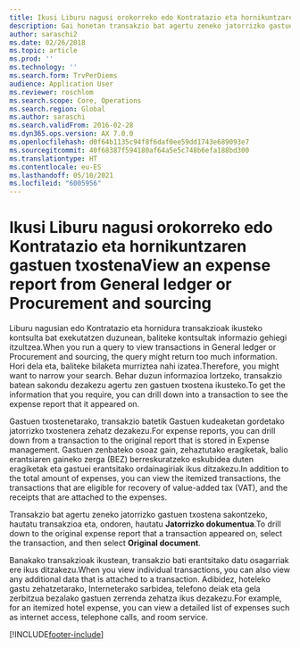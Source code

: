 ```yaml
---
title: Ikusi Liburu nagusi orokorreko edo Kontratazio eta hornikuntzaren gastuen txostena
description: Gai honetan transakzio bat agertu zeneko jatorrizko gastuen txostena nola ikusi azaltzen da.
author: saraschi2
ms.date: 02/26/2018
ms.topic: article
ms.prod: ''
ms.technology: ''
ms.search.form: TrvPerDiems
audience: Application User
ms.reviewer: roschlom
ms.search.scope: Core, Operations
ms.search.region: Global
ms.author: saraschi
ms.search.validFrom: 2016-02-28
ms.dyn365.ops.version: AX 7.0.0
ms.openlocfilehash: d0f64b1135c94f8f6daf0ee59dd1743e689093e7
ms.sourcegitcommit: 40f68387f594180af64a5e5c748b6efa188bd300
ms.translationtype: HT
ms.contentlocale: eu-ES
ms.lasthandoff: 05/10/2021
ms.locfileid: "6005956"
---
```

# <a name="view-an-expense-report-from-general-ledger-or-procurement-and-sourcing"></a><span data-ttu-id="24910-103">Ikusi Liburu nagusi orokorreko edo Kontratazio eta hornikuntzaren gastuen txostena</span><span class="sxs-lookup"><span data-stu-id="24910-103">View an expense report from General ledger or Procurement and sourcing</span></span>

<span data-ttu-id="24910-104">Liburu nagusian edo Kontratazio eta hornidura transakzioak ikusteko kontsulta bat exekutatzen duzunean, baliteke kontsultak informazio gehiegi itzultzea.</span><span class="sxs-lookup"><span data-stu-id="24910-104">When you run a query to view transactions in General ledger or Procurement and sourcing, the query might return too much information.</span></span> <span data-ttu-id="24910-105">Hori dela eta, baliteke bilaketa murriztea nahi izatea.</span><span class="sxs-lookup"><span data-stu-id="24910-105">Therefore, you might want to narrow your search.</span></span> <span data-ttu-id="24910-106">Behar duzun informazioa lortzeko, transakzio batean sakondu dezakezu agertu zen gastuen txostena ikusteko.</span><span class="sxs-lookup"><span data-stu-id="24910-106">To get the information that you require, you can drill down into a transaction to see the expense report that it appeared on.</span></span>

<span data-ttu-id="24910-107">Gastuen txostenetarako, transakzio batetik Gastuen kudeaketan gordetako jatorrizko txostenera zehatz dezakezu.</span><span class="sxs-lookup"><span data-stu-id="24910-107">For expense reports, you can drill down from a transaction to the original report that is stored in Expense management.</span></span> <span data-ttu-id="24910-108">Gastuen zenbateko osoaz gain, zehaztutako eragiketak, balio erantsiaren gaineko zerga (BEZ) berreskuratzeko eskubidea duten eragiketak eta gastuei erantsitako ordainagiriak ikus ditzakezu.</span><span class="sxs-lookup"><span data-stu-id="24910-108">In addition to the total amount of expenses, you can view the itemized transactions, the transactions that are eligible for recovery of value-added tax (VAT), and the receipts that are attached to the expenses.</span></span>

<span data-ttu-id="24910-109">Transakzio bat agertu zeneko jatorrizko gastuen txostena sakontzeko, hautatu transakzioa eta, ondoren, hautatu **Jatorrizko dokumentua**.</span><span class="sxs-lookup"><span data-stu-id="24910-109">To drill down to the original expense report that a transaction appeared on, select the transaction, and then select **Original document**.</span></span>

<span data-ttu-id="24910-110">Banakako transakzioak ikustean, transakzio bati erantsitako datu osagarriak ere ikus ditzakezu.</span><span class="sxs-lookup"><span data-stu-id="24910-110">When you view individual transactions, you can also view any additional data that is attached to a transaction.</span></span> <span data-ttu-id="24910-111">Adibidez, hoteleko gastu zehatzetarako, Interneterako sarbidea, telefono deiak eta gela zerbitzua bezalako gastuen zerrenda zehatza ikus dezakezu.</span><span class="sxs-lookup"><span data-stu-id="24910-111">For example, for an itemized hotel expense, you can view a detailed list of expenses such as internet access, telephone calls, and room service.</span></span>


[!INCLUDE[footer-include](../includes/footer-banner.md)]
